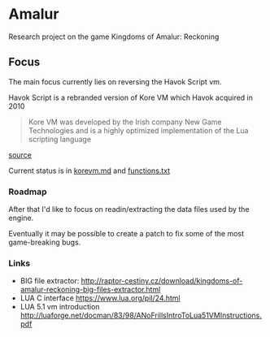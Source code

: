 # Amalur
Research project on the game Kingdoms of Amalur: Reckoning


## Focus
The main focus currently lies on reversing the Havok Script vm.

Havok Script is a rebranded version of Kore VM which Havok acquired in 2010
>Kore VM was developed by the Irish company New Game Technologies and is a highly optimized implementation of the Lua scripting language

[source](https://www.havok.com/havok-announces-the-acquisition-of-kore-vm-product/)

Current status is in [korevm.md](./korevm.md) and [functions.txt](./functions.txt)

### Roadmap

After that I'd like to focus on readin/extracting the data files used by the engine.

Eventually it may be possible to create a patch to fix some of the most game-breaking bugs.

### Links

- BIG file extractor: http://raptor-cestiny.cz/download/kingdoms-of-amalur-reckoning-big-files-extractor.html
- LUA C interface https://www.lua.org/pil/24.html
- LUA 5.1 vm introduction http://luaforge.net/docman/83/98/ANoFrillsIntroToLua51VMInstructions.pdf
